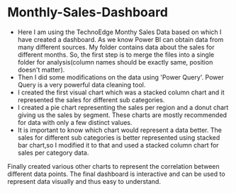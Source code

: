 # Monthly-Sales-Dashboard

- Here I am using the TechnoEdge Monthy Sales Data based on which I have created a dashboard. As we know Power BI can obtain data from many different sources. My folder contains data about the sales for different months. So, the first step is to merge the files into a single folder for analysis(column names should be exactly same, position doesn't matter).
- Then I did some modifications on the data using 'Power Query'. Power Query is a very powerful data cleaning tool.
- I created the first visual chart which was a stacked column chart and it represented the sales for different sub categories.
- I created a pie chart representing the sales per region and a donut chart giving us the sales by segment. These charts are mostly recommended for data with only a few distinct values.
- It is important to know which chart would represent a data better. The sales for different sub categories is better represented using stacked bar chart,so I modified it to that and used a stacked column chart for sales per category data.

Finally created various other charts to represent the correlation between different data points. The final dashboard is interactive and can be used to represent data visually and thus easy to understand.
